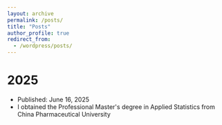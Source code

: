 ```yaml
---
layout: archive
permalink: /posts/
title: "Posts"
author_profile: true
redirect_from:
  - /wordpress/posts/
---
```


2025
======
* Published: June 16, 2025
* I obtained the Professional Master's degree in Applied Statistics from China Pharmaceutical University
